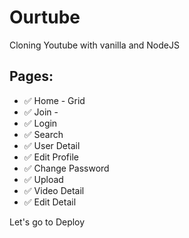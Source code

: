 # Ourtube

Cloning Youtube with vanilla and NodeJS

## Pages:

-   ✅ Home - Grid
-   ✅ Join -
-   ✅ Login
-   ✅ Search
-   ✅ User Detail
-   ✅ Edit Profile
-   ✅ Change Password
-   ✅ Upload
-   ✅ Video Detail
-   ✅ Edit Detail

Let's go to Deploy
